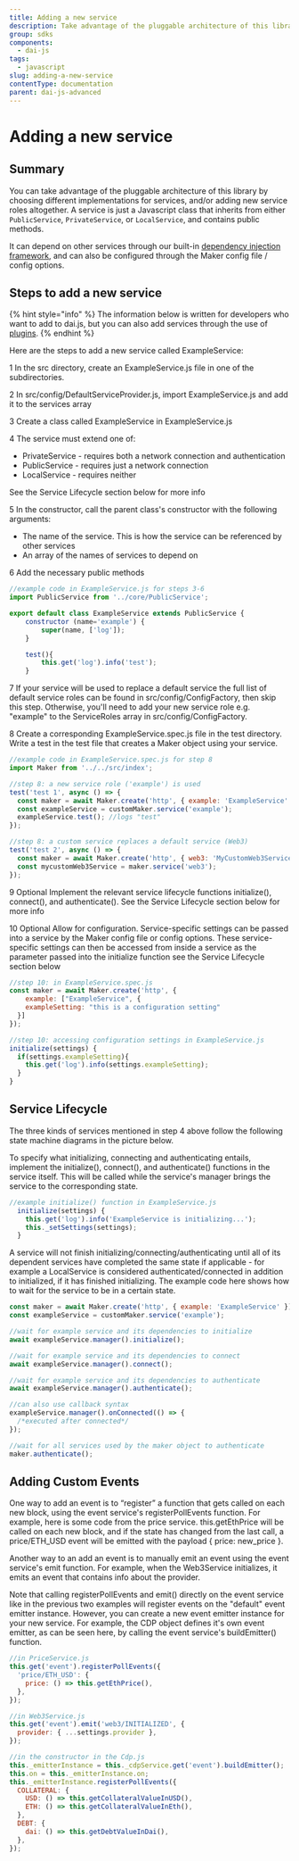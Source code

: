 ```yaml
---
title: Adding a new service
description: Take advantage of the pluggable architecture of this library by choosing different implementations for services
group: sdks
components:
  - dai-js
tags:
  - javascript
slug: adding-a-new-service
contentType: documentation
parent: dai-js-advanced
---
```


# Adding a new service

## Summary

You can take advantage of the pluggable architecture of this library by choosing different implementations for services, and/or adding new service roles altogether. A service is just a Javascript class that inherits from either `PublicService`, `PrivateService`, or `LocalService`, and contains public methods.

It can depend on other services through our built-in [dependency injection framework](https://github.com/makerdao/dai.js/tree/dev/packages/services-core), and can also be configured through the Maker config file / config options.

## Steps to add a new service

{% hint style="info" %}
The information below is written for developers who want to add to dai.js, but you can also add services through the use of [plugins](../maker/plugins.md).
{% endhint %}

Here are the steps to add a new service called ExampleService:

1 In the src directory, create an ExampleService.js file in one of the subdirectories.

2 In src/config/DefaultServiceProvider.js, import ExampleService.js and add it to the services array

3 Create a class called ExampleService in ExampleService.js

4 The service must extend one of:

- PrivateService - requires both a network connection and authentication
- PublicService - requires just a network connection
- LocalService - requires neither

See the Service Lifecycle section below for more info

5 In the constructor, call the parent class's constructor with the following arguments:

- The name of the service. This is how the service can be referenced by other services
- An array of the names of services to depend on

6 Add the necessary public methods

```javascript
//example code in ExampleService.js for steps 3-6
import PublicService from '../core/PublicService';

export default class ExampleService extends PublicService {
    constructor (name='example') {
        super(name, ['log']);
    }

    test(){
        this.get('log').info('test');
    }
```

7 If your service will be used to replace a default service the full list of default service roles can be found in src/config/ConfigFactory, then skip this step. Otherwise, you'll need to add your new service role e.g. "example" to the ServiceRoles array in src/config/ConfigFactory.

8 Create a corresponding ExampleService.spec.js file in the test directory. Write a test in the test file that creates a Maker object using your service.

```javascript
//example code in ExampleService.spec.js for step 8
import Maker from '../../src/index';

//step 8: a new service role ('example') is used
test('test 1', async () => {
  const maker = await Maker.create('http', { example: 'ExampleService' });
  const exampleService = customMaker.service('example');
  exampleService.test(); //logs "test"
});

//step 8: a custom service replaces a default service (Web3)
test('test 2', async () => {
  const maker = await Maker.create('http', { web3: 'MyCustomWeb3Service' });
  const mycustomWeb3Service = maker.service('web3');
});
```

9 Optional Implement the relevant service lifecycle functions initialize(), connect(), and authenticate(). See the Service Lifecycle section below for more info

10 Optional Allow for configuration. Service-specific settings can be passed into a service by the Maker config file or config options. These service-specific settings can then be accessed from inside a service as the parameter passed into the initialize function see the Service Lifecycle section below

```javascript
//step 10: in ExampleService.spec.js
const maker = await Maker.create('http', {
    example: ["ExampleService", {
    exampleSetting: "this is a configuration setting"
  }]
});

//step 10: accessing configuration settings in ExampleService.js
initialize(settings) {
  if(settings.exampleSetting){
    this.get('log').info(settings.exampleSetting);
  }
}
```

## Service Lifecycle

The three kinds of services mentioned in step 4 above follow the following state machine diagrams in the picture below.

To specify what initializing, connecting and authenticating entails, implement the initialize(), connect(), and authenticate() functions in the service itself. This will be called while the service's manager brings the service to the corresponding state.

```javascript
//example initialize() function in ExampleService.js
  initialize(settings) {
    this.get('log').info('ExampleService is initializing...');
    this._setSettings(settings);
  }
```

A service will not finish initializing/connecting/authenticating until all of its dependent services have completed the same state if applicable - for example a LocalService is considered authenticated/connected in addition to initialized, if it has finished initializing. The example code here shows how to wait for the service to be in a certain state.

```javascript
const maker = await Maker.create('http', { example: 'ExampleService' });
const exampleService = customMaker.service('example');

//wait for example service and its dependencies to initialize
await exampleService.manager().initialize();

//wait for example service and its dependencies to connect
await exampleService.manager().connect();

//wait for example service and its dependencies to authenticate
await exampleService.manager().authenticate();

//can also use callback syntax
exampleService.manager().onConnected(() => {
  /*executed after connected*/
});

//wait for all services used by the maker object to authenticate
maker.authenticate();
```

## Adding Custom Events

One way to add an event is to “register” a function that gets called on each new block, using the event service's registerPollEvents function. For example, here is some code from the price service. this.getEthPrice will be called on each new block, and if the state has changed from the last call, a price/ETH_USD event will be emitted with the payload { price: new_price }.

Another way to an add an event is to manually emit an event using the event service's emit function. For example, when the Web3Service initializes, it emits an event that contains info about the provider.

Note that calling registerPollEvents and emit() directly on the event service like in the previous two examples will register events on the "default" event emitter instance. However, you can create a new event emitter instance for your new service. For example, the CDP object defines it's own event emitter, as can be seen here, by calling the event service's buildEmitter() function.

```javascript
//in PriceService.js
this.get('event').registerPollEvents({
  'price/ETH_USD': {
    price: () => this.getEthPrice(),
  },
});

//in Web3Service.js
this.get('event').emit('web3/INITIALIZED', {
  provider: { ...settings.provider },
});

//in the constructor in the Cdp.js
this._emitterInstance = this._cdpService.get('event').buildEmitter();
this.on = this._emitterInstance.on;
this._emitterInstance.registerPollEvents({
  COLLATERAL: {
    USD: () => this.getCollateralValueInUSD(),
    ETH: () => this.getCollateralValueInEth(),
  },
  DEBT: {
    dai: () => this.getDebtValueInDai(),
  },
});
```
